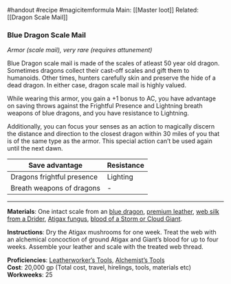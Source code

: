 #handout #recipe #magicitemformula 
Main: [[Master loot]] Related: [[Dragon Scale Mail]]
### Blue Dragon Scale Mail

_Armor (scale mail), very rare (requires attunement)_

Blue Dragon scale mail is made of the scales of atleast 50 year old dragon. Sometimes dragons collect their cast-off scales and gift them to humanoids. Other times, hunters carefully skin and preserve the hide of a dead dragon. In either case, dragon scale mail is highly valued.

While wearing this armor, you gain a +1 bonus to AC, you have advantage on saving throws against the Frightful Presence and Lightning breath weapons of blue dragons, and you have resistance to Lightning.

Additionally, you can focus your senses as an action to magically discern the distance and direction to the closest dragon within 30 miles of you that is of the same type as the armor. This special action can’t be used again until the next dawn.

|**Save advantage**|**Resistance**|
|--------------------------|-------------------|
|Dragons frightful presence|Lighting|
|Breath weapons of dragons|-|

---

**Materials**: One intact scale from an [blue dragon](app://obsidian.md/blue%20dragon), [premium leather](app://obsidian.md/premium%20leather), [web silk from a Drider](app://obsidian.md/web%20silk%20from%20a%20Drider), [Atigax fungus](app://obsidian.md/Atigax%20fungus), [blood of a Storm or Cloud Giant](app://obsidian.md/blood%20of%20a%20Storm%20or%20Cloud%20Giant).

**Instructions**: Dry the Atigax mushrooms for one week. Treat the web with an alchemical concoction of ground Atigax and Giant’s blood for up to four weeks. Assemble your leather and scale with the treated web thread.

**Proficiencies**: [Leatherworker’s Tools](app://obsidian.md/Leatherworker%E2%80%99s%20Tools), [Alchemist’s Tools](app://obsidian.md/Alchemist%E2%80%99s%20Tools)  
**Cost**: 20,000 gp  (Total cost, travel, hirelings, tools, materials etc)
**Workweeks**: 25